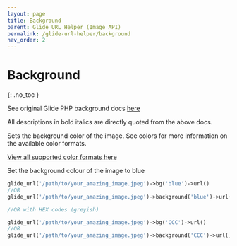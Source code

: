 ```yaml
---
layout: page
title: Background
parent: Glide URL Helper (Image API)
permalink: /glide-url-helper/background
nav_order: 2
---
```

# Background
{: .no_toc }

See original Glide PHP background docs [here](https://glide.thephpleague.com/1.0/api/background/)

All descriptions in bold italics are directly quoted from the above docs.

Sets the background color of the image. See colors for more information on the available color formats.

[View all supported color formats here](https://glide.thephpleague.com/1.0/api/colors/)

Set the background colour of the image to blue

```php 
glide_url('/path/to/your_amazing_image.jpeg')->bg('blue')->url()
//OR
glide_url('/path/to/your_amazing_image.jpeg')->background('blue')->url()

//OR with HEX codes (greyish)

glide_url('/path/to/your_amazing_image.jpeg')->bg('CCC')->url()
//OR
glide_url('/path/to/your_amazing_image.jpeg')->background('CCC')->url()
```